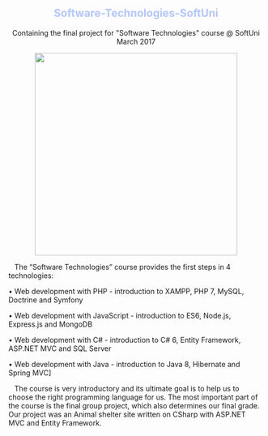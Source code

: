 <h2 align="center"><font color="#b3c6ff"> Software-Technologies-SoftUni </font></h2>				

<p align="center"> Containing the final project for "Software Technologies" course @ SoftUni March 2017 </p>

<p align="center">
  <a href="https://softuni.bg/" target="_blank"><img src="http://codeweek-s3.s3.amazonaws.com/event_picture/SoftUni-Logo-Flat.png" width="400"/></a>
</p>		

&nbsp;&nbsp;&nbsp;The “Software Technologies” course provides the first steps in 4 technologies:

•  Web development with PHP - introduction to XAMPP, PHP 7, MySQL, Doctrine and Symfony 

•	 Web development with JavaScript - introduction to ES6, Node.js, Express.js and MongoDB 

•	 Web development with C# - introduction to C# 6, Entity Framework, ASP.NET MVC and SQL Server 

•	 Web development with Java - introduction to Java 8, Hibernate and Spring MVC]

&nbsp;&nbsp;&nbsp;The course is very introductory and its ultimate goal is to help us to choose the right programming language for us. The most important part of the course is the final group project, which also determines our final grade. Оur project was an Animal shelter site written on CSharp with ASP.NET MVC and Entity Framework.
